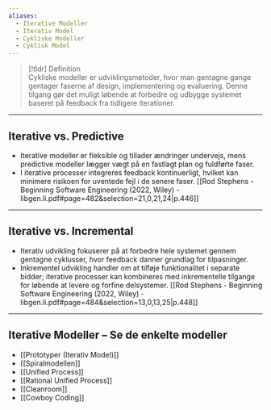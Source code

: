 ```yaml
---
aliases:
  - Iterative Modeller
  - Iterativ Model
  - Cykliske Modeller
  - Cyklisk Model
---
```


>[!tldr] Definition  
> Cykliske modeller er udviklingsmetoder, hvor man gentagne gange gentager faserne af design, implementering og evaluering. Denne tilgang gør det muligt løbende at forbedre og udbygge systemet baseret på feedback fra tidligere iterationer.

---

## Iterative vs. Predictive  
- Iterative modeller er fleksible og tillader ændringer undervejs, mens predictive modeller lægger vægt på en fastlagt plan og fuldførte faser.  
- I iterative processer integreres feedback kontinuerligt, hvilket kan minimere risikoen for uventede fejl i de senere faser.
[[Rod Stephens - Beginning Software Engineering (2022, Wiley) - libgen.li.pdf#page=482&selection=21,0,21,24|p.446]]

---

## Iterative vs. Incremental  
- Iterativ udvikling fokuserer på at forbedre hele systemet gennem gentagne cyklusser, hvor feedback danner grundlag for tilpasninger.  
- Inkrementel udvikling handler om at tilføje funktionalitet i separate bidder; iterative processer kan kombineres med inkrementelle tilgange for løbende at levere og forfine delsystemer.
[[Rod Stephens - Beginning Software Engineering (2022, Wiley) - libgen.li.pdf#page=484&selection=13,0,13,25|p.448]]

---

## Iterative Modeller – Se de enkelte modeller  
- [[Prototyper (Iterativ Model)]]
- [[Spiralmodellen]]  
- [[Unified Process]]  
- [[Rational Unified Process]]  
- [[Cleanroom]]  
- [[Cowboy Coding]]
